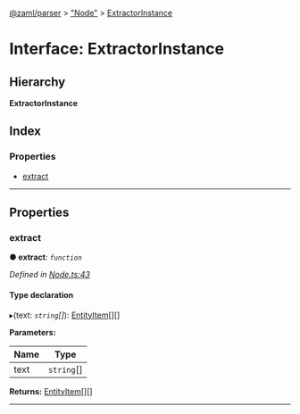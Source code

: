 [@zaml/parser](../README.md) > ["Node"](../modules/_node_.md) > [ExtractorInstance](../interfaces/_node_.extractorinstance.md)

# Interface: ExtractorInstance

## Hierarchy

**ExtractorInstance**

## Index

### Properties

* [extract](_node_.extractorinstance.md#extract)

---

## Properties

<a id="extract"></a>

###  extract

**● extract**: *`function`*

*Defined in [Node.ts:43](https://github.com/nexushubs/zaml-lang/blob/dba599e/packages/zaml-parser/src/Node.ts#L43)*

#### Type declaration
▸(text: *`string`[]*): [EntityItem](_node_.entityitem.md)[][]

**Parameters:**

| Name | Type |
| ------ | ------ |
| text | `string`[] |

**Returns:** [EntityItem](_node_.entityitem.md)[][]

___

